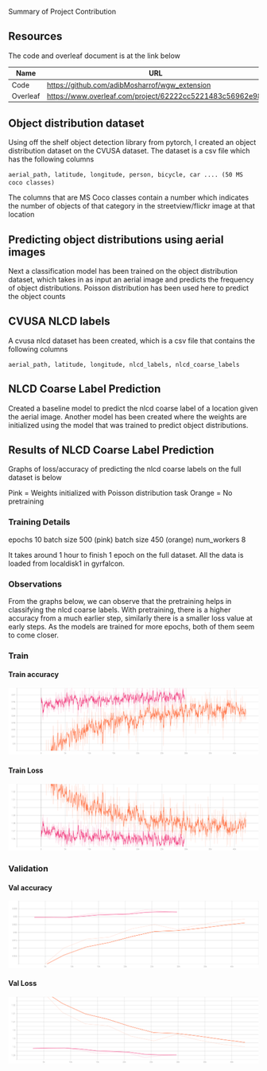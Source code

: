 Summary of Project Contribution

## Resources
The code and overleaf document is at the link below

|Name| URL|
|-|-|
|Code |https://github.com/adibMosharrof/wgw_extension |
|Overleaf|https://www.overleaf.com/project/62222cc5221483c56962e98f|


## Object distribution dataset
Using off the shelf object detection library from pytorch, I created an object distribution dataset on the CVUSA dataset. The dataset is a csv file which has the following columns

```csv
aerial_path, latitude, longitude, person, bicycle, car .... (50 MS coco classes)

```
The columns that are MS Coco classes contain a number which indicates the number of objects of that category in the streetview/flickr image at that location

## Predicting object distributions using aerial images

Next a classification model has been trained on the object distribution dataset, which takes in as input an aerial image and predicts the frequency of object distributions.  Poisson distribution has been used here to predict the object counts

## CVUSA NLCD labels
A cvusa nlcd dataset has been created, which is a csv file that contains the following columns
```csv
aerial_path, latitude, longitude, nlcd_labels, nlcd_coarse_labels
```

## NLCD Coarse Label Prediction
Created a baseline model to predict the nlcd coarse label of a location given the aerial image. 
Another model has been created where the weights are initialized using the model that was trained to predict object distributions.


## Results of NLCD Coarse Label Prediction

Graphs of loss/accuracy of predicting the nlcd coarse labels on the full dataset is below

Pink = Weights initialized with Poisson distribution task
Orange = No pretraining

### Training Details
epochs 10
batch size 500 (pink)
batch size 450 (orange)
num_workers 8

It takes around 1 hour to finish 1 epoch on the full dataset. 
All the data is loaded from localdisk1 in gyrfalcon. 

### Observations
From the graphs below, we can observe that the pretraining helps in classifying the nlcd coarse labels. With pretraining, there is a higher accuracy from a much earlier step, similarly there is a smaller loss value at early steps. As the models are trained for more epochs, both of them seem to come closer.
### Train

#### Train accuracy
![Train Accuracy](images_readme/train_acc.svg)

#### Train Loss
![Train Loss](images_readme/train_loss.svg)

### Validation
#### Val accuracy
![Val Accuracy](images_readme/val_acc.svg)

#### Val Loss
![Val Loss](images_readme/val_loss.svg)

